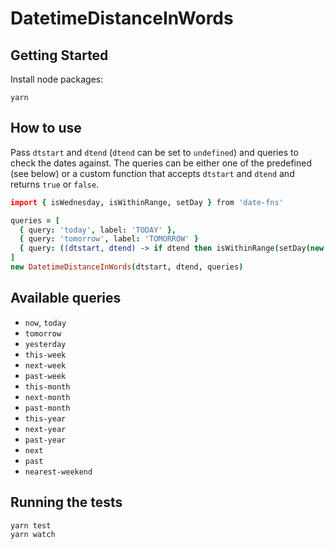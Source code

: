 # DatetimeDistanceInWords

## Getting Started

Install node packages:

```
yarn
```

## How to use

Pass `dtstart` and `dtend` (`dtend` can be set to `undefined`) and queries to check the dates against.
The queries can be either one of the predefined (see below) or a custom function that accepts `dtstart` and `dtend` and returns `true` or `false`.

```coffee
import { isWednesday, isWithinRange, setDay } from 'date-fns'

queries = [
  { query: 'today', label: 'TODAY' },
  { query: 'tomorrow', label: 'TOMORROW' }
  { query: ((dtstart, dtend) -> if dtend then isWithinRange(setDay(new Date(), 3), dtstart, dtend) else isWednesday(dtstart)), label: 'WEDNESDAY' }
]
new DatetimeDistanceInWords(dtstart, dtend, queries)
```

## Available queries

* `now`, `today`
* `tomorrow`
* `yesterday`
* `this-week`
* `next-week`
* `past-week`
* `this-month`
* `next-month`
* `past-month`
* `this-year`
* `next-year`
* `past-year`
* `next`
* `past`
* `nearest-weekend`

## Running the tests

```
yarn test
yarn watch
```
